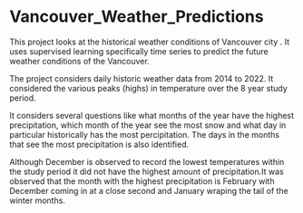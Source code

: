 # Vancouver_Weather_Predictions

This project looks at the historical weather conditions of Vancouver city . It uses supervised learning specifically time series to predict the future weather conditions of the Vancouver.

The project considers daily historic weather data from 2014 to 2022. It considered the various peaks (highs) in temperature over the 8 year study period.

It considers several questions like what months of the year have the highest precipitation, which month of the year see the most snow and what day in particular historically has the most percipitation. The days in the months that see the most precipitation is also identified.

Although December is observed to record the lowest temperatures within the study period it did not have the highest amount of precipitation.It was observed that the month with the highest precipitation is February with December coming in at a close second and January wraping the tail of the winter months. 